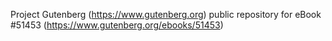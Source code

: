 Project Gutenberg (https://www.gutenberg.org) public repository for
eBook #51453 (https://www.gutenberg.org/ebooks/51453)
